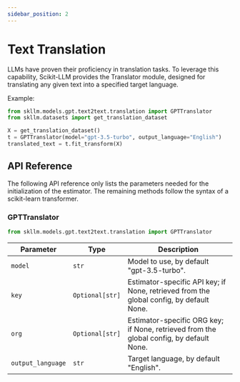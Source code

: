 ```yaml
---
sidebar_position: 2
---
```


# Text Translation

LLMs have proven their proficiency in translation tasks. To leverage this capability, Scikit-LLM provides the Translator module, designed for translating any given text into a specified target language.

Example:

```python
from skllm.models.gpt.text2text.translation import GPTTranslator
from skllm.datasets import get_translation_dataset

X = get_translation_dataset()
t = GPTTranslator(model="gpt-3.5-turbo", output_language="English")
translated_text = t.fit_transform(X)
```

## API Reference

The following API reference only lists the parameters needed for the initialization of the estimator. The remaining methods follow the syntax of a scikit-learn transformer.

### GPTTranslator
```python
from skllm.models.gpt.text2text.translation import GPTTranslator
```

| **Parameter** | **Type** | **Description**          |
| ------------- | -------- | ------------------------ |
| `model`      | `str`  | Model to use, by default "gpt-3.5-turbo". |
| `key`      | `Optional[str]`  | Estimator-specific API key; if None, retrieved from the global config, by default None. |
| `org`      | `Optional[str]`  | Estimator-specific ORG key; if None, retrieved from the global config, by default None. |
| `output_language`      | `str`  | Target language, by default "English". |
